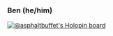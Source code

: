 ### Ben (he/him)

[![@asphaltbuffet's Holopin board](https://holopin.io/api/user/board?user=asphaltbuffet)](https://holopin.io/@asphaltbuffet)

<!--
**asphaltbuffet/asphaltbuffet** is a ✨ _special_ ✨ repository because its `README.md` (this file) appears on your GitHub profile.

Here are some ideas to get you started:

- 🔭 I’m currently working on ...
- 🌱 I’m currently learning ...
- 👯 I’m looking to collaborate on ...
- 🤔 I’m looking for help with ...
- 💬 Ask me about ...
- 📫 How to reach me: ...
- 😄 Pronouns: ...
- ⚡ Fun fact: ...
-->
